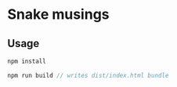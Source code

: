 Snake musings
=============

Usage
-----

```JavaScript
npm install

npm run build // writes dist/index.html bundle
```